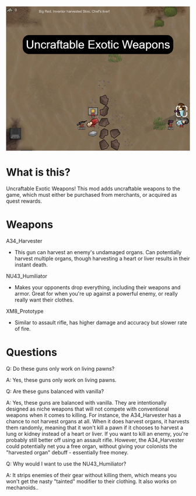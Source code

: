 ![steam_file_image](steam_file_image.jpg)


<h1> What is this? </h1>

Uncraftable Exotic Weapons! This mod adds uncraftable weapons to the game, which must either be purchased from merchants, or acquired as quest rewards.


<h1> Weapons </h1>

A34_Harvester
- This gun can harvest an enemy's undamaged organs. Can potentially harvest multiple organs, though harvesting a heart or liver results in their instant death.

NU43_Humiliator
- Makes your opponents drop everything, including their weapons and armor. Great for when you're up against a powerful enemy, or really really want their clothes.

XM8_Prototype
- Similar to assault rifle, has higher damage and accuracy but slower rate of fire.


<h1> Questions </h1>

Q: Do these guns only work on living pawns?

A: Yes, these guns only work on living pawns.

Q: Are these guns balanced with vanilla?

A: Yes, these guns are balanced with vanilla. They are intentionally designed as niche weapons that will not compete with conventional weapons when it comes to killing. For instance, the A34_Harvester has a chance to not harvest organs at all. When it does harvest organs, it harvests them randomly, meaning that it won't kill a pawn if it chooses to harvest a lung or kidney instead of a heart or liver. If you want to kill an enemy, you're probably still better off using an assault rifle. However, the A34_Harvester could potentially net you a free organ, without giving your colonists the "harvested organ" debuff - essentially free money.

Q: Why would I want to use the NU43_Humiliator?

A: It strips enemies of their gear without killing them, which means you won't get the nasty "tainted" modifier to their clothing. It also works on mechanoids..
